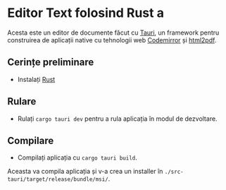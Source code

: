 # Editor Text folosind Rust a

Acesta este un editor de documente făcut cu [Tauri](https://tauri.studio/en/), un framework pentru construirea de aplicații native cu tehnologii web [Codemirror](https://codemirror.net/) și [html2pdf](https://github.com/ilaborie/html2pdf).

## Cerințe preliminare

- Instalați [Rust](https://www.rust-lang.org/tools/install)

## Rulare

- Rulați `cargo tauri dev` pentru a rula aplicația în modul de dezvoltare.

## Compilare

- Compilați aplicația cu `cargo tauri build`.

Aceasta va compila aplicația și v-a crea un installer în `./src-tauri/target/release/bundle/msi/`.